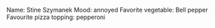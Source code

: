 Name: Stine Szymanek
Mood: annoyed
Favorite vegetable: Bell pepper
Favourite pizza topping: pepperoni
